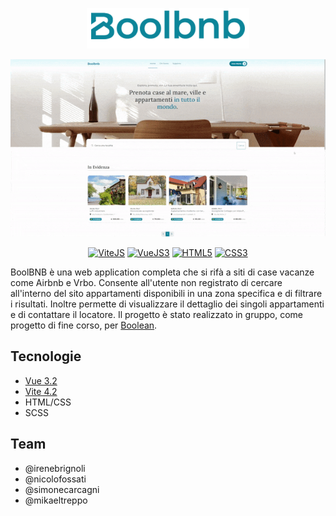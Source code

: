 <!---
LOGO
-->

<p align="center">
  <img src="https://github.com/mattiamoneta/team2-boolbnb-front/blob/main/logo-spaced.png?raw=true" alt="Boolbnb" height="65px"/>
</p>

<!---
THUMBNAIL GIF
-->

<p align="center">
  <img src="https://github.com/mattiamoneta/team2-boolbnb-front/blob/main/thumbnail_frameless.gif" alt="Boolbnb"/>
</p>

<!---
SHIELDS.IO

Syntax: <a href="website"><img src="https://img.shields.io/badge/-LABEL-COLORHEX?logo=SIMPLELOGONAME&logoColor=white" alt="LABELALT"></a>
-->
<p align="center">
  <a href="https://vitejs.dev/"><img src="https://img.shields.io/badge/-ViteJS-646CFF?logo=vite&logoColor=white" alt="ViteJS"></a>
  <a href="https://vuejs.org/"><img src="https://img.shields.io/badge/-VueJS3-4FC08D?logo=vue.js&logoColor=white" alt="VueJS3"></a>
  <a href="#"><img src="https://img.shields.io/badge/-HTML5-E34F26?logo=html5&logoColor=white" alt="HTML5"></a>
  <a href="#"><img src="https://img.shields.io/badge/-CSS3-1572B6?logo=css3&logoColor=white" alt="CSS3"></a>
</p>

BoolBNB è una web application completa che si rifà a siti di case vacanze come Airbnb e Vrbo. Consente all'utente non registrato di cercare all'interno del sito appartamenti disponibili in una
zona specifica e di filtrare i risultati. Inoltre permette di visualizzare il dettaglio dei singoli appartamenti e di contattare il locatore. 
Il progetto è stato realizzato in gruppo, come progetto di fine corso, per [Boolean](https://boolean.careers/).


## Tecnologie

- [Vue 3.2](https://vuejs.org/)
- [Vite 4.2](https://vitejs.dev/)
- HTML/CSS
- SCSS

## Team

- @irenebrignoli
- @nicolofossati
- @simonecarcagni
- @mikaeltreppo

